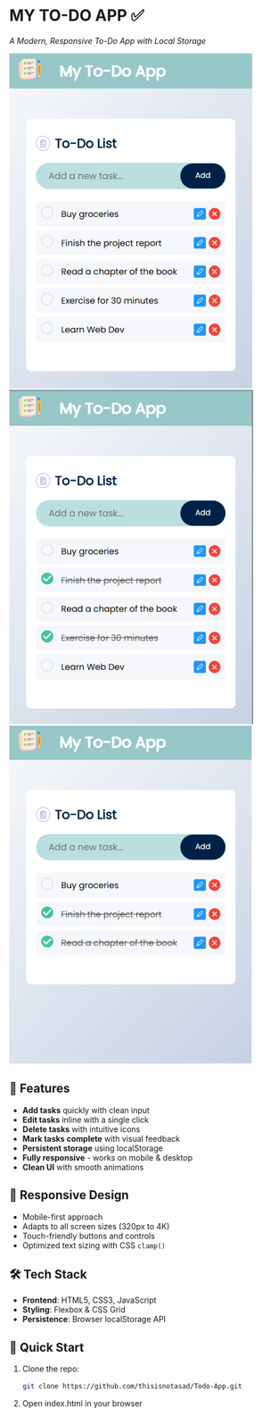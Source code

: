 # MY TO-DO APP ✅  
*A Modern, Responsive To-Do App with Local Storage*

![alt text](./images/image.png)
![alt text](./images/image-1.png)
![alt text](./images/image-2.png)


## 🌟 Features  
- **Add tasks** quickly with clean input  
- **Edit tasks** inline with a single click  
- **Delete tasks** with intuitive icons  
- **Mark tasks complete** with visual feedback  
- **Persistent storage** using localStorage  
- **Fully responsive** - works on mobile & desktop  
- **Clean UI** with smooth animations  

## 📱 Responsive Design  
- Mobile-first approach  
- Adapts to all screen sizes (320px to 4K)  
- Touch-friendly buttons and controls  
- Optimized text sizing with CSS `clamp()`  

## 🛠️ Tech Stack  
- **Frontend**: HTML5, CSS3, JavaScript  
- **Styling**: Flexbox & CSS Grid  
- **Persistence**: Browser localStorage API  

## 🚀 Quick Start  
1. Clone the repo:  
   ```bash
   git clone https://github.com/thisisnotasad/Todo-App.git 
   ```
2. Open index.html in your browser
